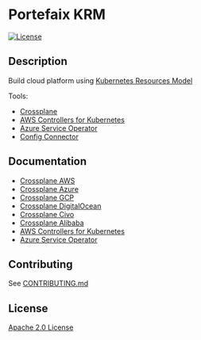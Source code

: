 # Portefaix KRM

[![License](https://img.shields.io/badge/License-Apache%202.0-blue.svg)](https://opensource.org/licenses/Apache-2.0)

## Description

Build cloud platform using [Kubernetes Resources Model](https://github.com/kubernetes/community/blob/master/contributors/design-proposals/architecture/resource-management.md)

Tools:

* [Crossplane](https://crossplane.io)
* [AWS Controllers for Kubernetes](https://aws-controllers-k8s.github.io/community/)
* [Azure Service Operator](https://github.com/Azure/azure-service-operator)
* [Config Connector](https://cloud.google.com/config-connector/docs/overview)

## Documentation

* [Crossplane AWS](./krm/crossplane/aws)
* [Crossplane Azure](./krm/crossplane/azure/)
* [Crossplane GCP](./krm/crossplane/gcp)
* [Crossplane DigitalOcean](./krm/crossplane/digitalocean/)
* [Crossplane Civo](./krm/crossplane/civo/)
* [Crossplane Alibaba](./krm/crossplane/alibaba/)
* [AWS Controllers for Kubernetes](./krm/ack/)
* [Azure Service Operator](./krm/aso/)

## Contributing

See [CONTRIBUTING.md](./CONTRIBUTING.md)

## License

[Apache 2.0 License](./LICENSE)
